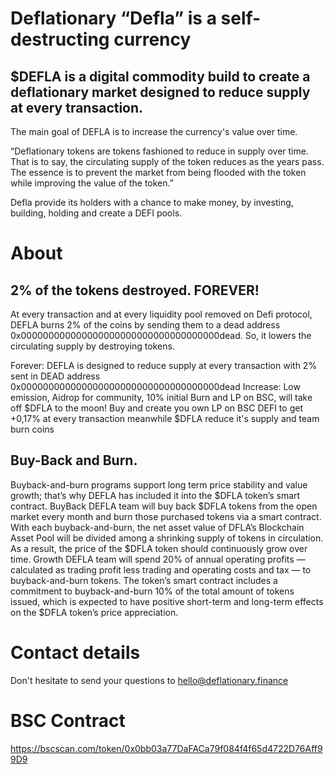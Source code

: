 
# Deflationary “Defla” is a self-destructing currency

## $DEFLA is a digital commodity build to create a deflationary market designed to reduce supply at every transaction.
The main goal of DEFLA is to increase the currency's value over time.


“Deflationary tokens are tokens fashioned to reduce in supply over time. That is to say, the circulating supply of the token reduces as the years pass. The essence is to prevent the market from being flooded with the token while improving the value of the token.”

Defla provide its holders with a chance to make money, by investing, building, holding and create a DEFI pools.


# About
## 2% of the tokens destroyed. FOREVER!
At every transaction and at every liquidity pool removed on Defi protocol, DEFLA burns 2% of the coins by sending them to a dead address 0x000000000000000000000000000000000000dead. So, it lowers the circulating supply by destroying tokens.

Forever: DEFLA is designed to reduce supply at every transaction with 2% sent in DEAD address 0x000000000000000000000000000000000000dead
Increase: Low emission, Aidrop for community, 10% initial Burn and LP on BSC, will take off $DFLA to the moon!
Buy and create you own LP on BSC DEFI to get +0,17% at every transaction meanwhile $DFLA reduce it's supply and team burn coins


## Buy-Back and Burn.
Buyback-and-burn programs support long term price stability and value growth; that’s why DEFLA has included it into the $DFLA token’s smart contract.
BuyBack DEFLA team will buy back $DFLA tokens from the open market every month and burn those purchased tokens via a smart contract. With each buyback-and-burn, the net asset value of DFLA’s Blockchain Asset Pool will be divided among a shrinking supply of tokens in circulation. As a result, the price of the $DFLA token should continuously grow over time.
Growth DEFLA team will spend 20% of annual operating profits — calculated as trading profit less trading and operating costs and tax — to buyback-and-burn tokens. The token’s smart contract includes a commitment to buyback-and-burn 10% of the total amount of tokens issued, which is expected to have positive short-term and long-term effects on the $DFLA token’s price appreciation.

# Contact details
Don't hesitate to send your questions to hello@deflationary.finance

# BSC Contract 
https://bscscan.com/token/0x0bb03a77DaFACa79f084f4f65d4722D76Aff99D9
